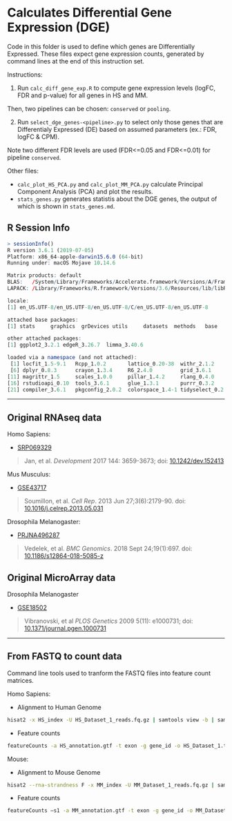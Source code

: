 # Calculates Differential Gene Expression (DGE)

Code in this folder is used to define which genes are Differentially Expressed.
These files expect gene expression counts, generated by command lines at the end of this instruction set.


Instructions:

1. Run `calc_diff_gene_exp.R` to compute gene expression levels (logFC, FDR and p-value) for all genes in HS and MM.

Then, two pipelines can be chosen: `conserved` or `pooling`.

2. Run `select_dge_genes-<pipeline>.py` to select only those genes that are Differentialy Expressed (DE) based on assumed parameters (ex.: FDR, logFC & CPM).

Note two different FDR levels are used (FDR<=0.05 and FDR<=0.01) for pipeline `conserved`.


Other files:
- `calc_plot_HS_PCA.py` and `calc_plot_MM_PCA.py` calculate Principal Component Analysis (PCA) and plot the results.
- `stats_genes.py` generates statistis about the DGE genes, the output of which is shown in `stats_genes.md`.


## R Session Info

```R
> sessionInfo()
R version 3.6.1 (2019-07-05)
Platform: x86_64-apple-darwin15.6.0 (64-bit)
Running under: macOS Mojave 10.14.6

Matrix products: default
BLAS:   /System/Library/Frameworks/Accelerate.framework/Versions/A/Frameworks/vecLib.framework/Versions/A/libBLAS.dylib
LAPACK: /Library/Frameworks/R.framework/Versions/3.6/Resources/lib/libRlapack.dylib

locale:
[1] en_US.UTF-8/en_US.UTF-8/en_US.UTF-8/C/en_US.UTF-8/en_US.UTF-8

attached base packages:
[1] stats     graphics  grDevices utils     datasets  methods   base     

other attached packages:
[1] ggplot2_3.2.1 edgeR_3.26.7  limma_3.40.6 

loaded via a namespace (and not attached):
 [1] locfit_1.5-9.1   Rcpp_1.0.2       lattice_0.20-38  withr_2.1.2      assertthat_0.2.1
 [6] dplyr_0.8.3      crayon_1.3.4     R6_2.4.0         grid_3.6.1       gtable_0.3.0    
[11] magrittr_1.5     scales_1.0.0     pillar_1.4.2     rlang_0.4.0      lazyeval_0.2.2  
[16] rstudioapi_0.10  tools_3.6.1      glue_1.3.1       purrr_0.3.2      munsell_0.5.0   
[21] compiler_3.6.1   pkgconfig_2.0.2  colorspace_1.4-1 tidyselect_0.2.5 tibble_2.1.3   
```

---

## Original RNAseq data


Homo Sapiens:
- [SRP069329](https://www.ncbi.nlm.nih.gov/sra/?term=SRP069329)

> Jan, et al. *Development* 2017 144: 3659-3673; doi: [10.1242/dev.152413](https://dev.biologists.org/content/144/20/3659)


Mus Musculus:
- [GSE43717](https://www.ncbi.nlm.nih.gov/geo/query/acc.cgi?acc=GSE43717)

> Soumillon, et al. *Cell Rep*. 2013 Jun 27;3(6):2179-90. doi: [10.1016/j.celrep.2013.05.031](https://www.sciencedirect.com/science/article/pii/S2211124713002489)


Drosophila Melanogaster:
- [PRJNA496287](https://www.ncbi.nlm.nih.gov/Traces/study/?acc=PRJNA496287)

> Vedelek, et al. *BMC Genomics*. 2018 Sept 24;19(1):697. doi: [10.1186/s12864-018-5085-z](https://bmcgenomics.biomedcentral.com/articles/10.1186/s12864-018-5085-z)

## Original MicroArray data

Drosophila Melanogaster
- [GSE18502](https://www.ncbi.nlm.nih.gov/geo/query/acc.cgi?acc=GSE18502)

> Vibranovski, et al *PLOS Genetics* 2009 5(11): e1000731; doi: [10.1371/journal.pgen.1000731](https://journals.plos.org/plosgenetics/article?id=10.1371/journal.pgen.1000731)

---

## From FASTQ to count data

Command line tools used to tranform the FASTQ files into feature count matrices.

Homo Sapiens:
- Alignment to Human Genome
```bash
hisat2 -x HS_index -U HS_Dataset_1_reads.fq.gz | samtools view -b | samtools sort -o HS_Dataset_1.bam
```

- Feature counts
```bash
featureCounts -a HS_annotation.gtf -t exon -g gene_id -o HS_Dataset_1.txt HS_Dataset_1.bam
```

Mouse:
- Alignment to Mouse Genome
```bash
hisat2 --rna-strandness F -x MM_index -U MM_Dataset_1_reads.fq.gz | samtools view -b | samtools sort -o MM_Dataset_1.bam
```
- Feature counts
```bash
featureCounts –s1 -a MM_annotation.gtf -t exon -g gene_id -o MM_Dataset_1.txt MM_Dataset_1.bam
```
